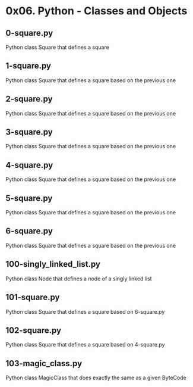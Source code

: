 # 0x06. Python - Classes and Objects #

## 0-square.py ##
Python class Square that defines a square

## 1-square.py 
Python class Square that defines a square based on the previous one

## 2-square.py ##
Python class Square that defines a square based on the previous one

## 3-square.py ##
Python class Square that defines a square based on the previous one

## 4-square.py ##
Python class Square that defines a square based on the previous one

## 5-square.py ##
Python class Square that defines a square based on the previous one

## 6-square.py ##
Python class Square that defines a square based on the previous one

## 100-singly_linked_list.py ##
Python class Node that defines a node of a singly linked list

## 101-square.py ##
Python class Square that defines a square based on 6-square.py

## 102-square.py ##
Python class Square that defines a square based on 4-square.py

## 103-magic_class.py ##
Python class MagicClass that does exactly the same as a given ByteCode
